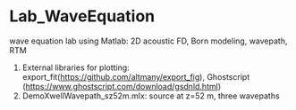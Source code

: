 # Lab_WaveEquation
wave equation lab using Matlab: 2D acoustic FD, Born modeling, wavepath, RTM
1. External libraries for plotting: export_fit(https://github.com/altmany/export_fig), 
                                    Ghostscript (https://www.ghostscript.com/download/gsdnld.html)
2. DemoXwellWavepath_sz52m.mlx: source at z=52 m, three wavepaths